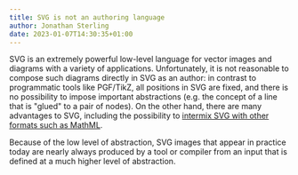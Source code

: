 ```yaml
---
title: SVG is not an authoring language
author: Jonathan Sterling
date: 2023-01-07T14:30:35+01:00
---
```


SVG is an extremely powerful low-level language for vector images and diagrams with a variety of applications. Unfortunately, it is not reasonable to compose such diagrams directly in SVG as an author: in contrast to programmatic tools like PGF/TikZ, all positions in SVG are fixed, and there is no possibility to impose important abstractions (e.g. the concept of a line that is "glued" to a pair of nodes). On the other hand, there are many advantages to SVG, including the possibility to [intermix SVG with other formats such as MathML](tfmt-000M).

Because of the low level of abstraction, SVG images that appear in practice today are nearly always produced by a tool or compiler from an input that is defined at a much higher level of abstraction.

